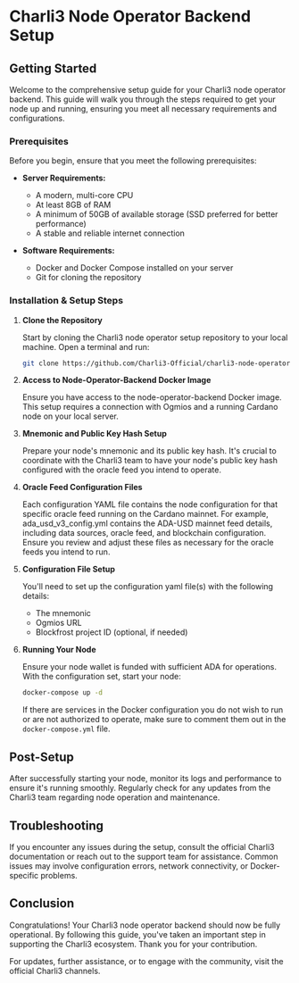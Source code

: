 # Charli3 Node Operator Backend Setup

## Getting Started

Welcome to the comprehensive setup guide for your Charli3 node operator backend. This guide will walk you through the steps required to get your node up and running, ensuring you meet all necessary requirements and configurations.

### Prerequisites

Before you begin, ensure that you meet the following prerequisites:

- **Server Requirements:**
  - A modern, multi-core CPU
  - At least 8GB of RAM
  - A minimum of 50GB of available storage (SSD preferred for better performance)
  - A stable and reliable internet connection

- **Software Requirements:**
  - Docker and Docker Compose installed on your server
  - Git for cloning the repository

### Installation & Setup Steps

1. **Clone the Repository**

   Start by cloning the Charli3 node operator setup repository to your local machine. Open a terminal and run:

   ```bash
   git clone https://github.com/Charli3-Official/charli3-node-operator-setup.git
   ```

2. **Access to Node-Operator-Backend Docker Image**

   Ensure you have access to the node-operator-backend Docker image. This setup requires a connection with Ogmios and a running Cardano node on your local server.

3. **Mnemonic and Public Key Hash Setup**

   Prepare your node's mnemonic and its public key hash. It's crucial to coordinate with the Charli3 team to have your node's public key hash configured with the oracle feed you intend to operate.

4. **Oracle Feed Configuration Files**

   Each configuration YAML file contains the node configuration for that specific oracle feed running on the Cardano mainnet. For example, ada_usd_v3_config.yml contains the ADA-USD mainnet feed details, including data sources, oracle feed, and blockchain configuration. Ensure you review and adjust these files as necessary for the oracle feeds you intend to run.

5. **Configuration File Setup**

   You'll need to set up the configuration yaml file(s) with the following details:
   - The mnemonic
   - Ogmios URL
   - Blockfrost project ID (optional, if needed)

6. **Running Your Node**

   Ensure your node wallet is funded with sufficient ADA for operations. With the configuration set, start your node:

   ```bash
   docker-compose up -d
   ```

   If there are services in the Docker configuration you do not wish to run or are not authorized to operate, make sure to comment them out in the `docker-compose.yml` file.

## Post-Setup

After successfully starting your node, monitor its logs and performance to ensure it's running smoothly. Regularly check for any updates from the Charli3 team regarding node operation and maintenance.

## Troubleshooting

If you encounter any issues during the setup, consult the official Charli3 documentation or reach out to the support team for assistance. Common issues may involve configuration errors, network connectivity, or Docker-specific problems.

## Conclusion

Congratulations! Your Charli3 node operator backend should now be fully operational. By following this guide, you've taken an important step in supporting the Charli3 ecosystem. Thank you for your contribution.

For updates, further assistance, or to engage with the community, visit the official Charli3 channels.
